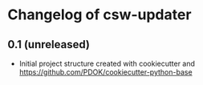 Changelog of csw-updater
===================================================


0.1 (unreleased)
----------------

- Initial project structure created with cookiecutter and
  https://github.com/PDOK/cookiecutter-python-base
